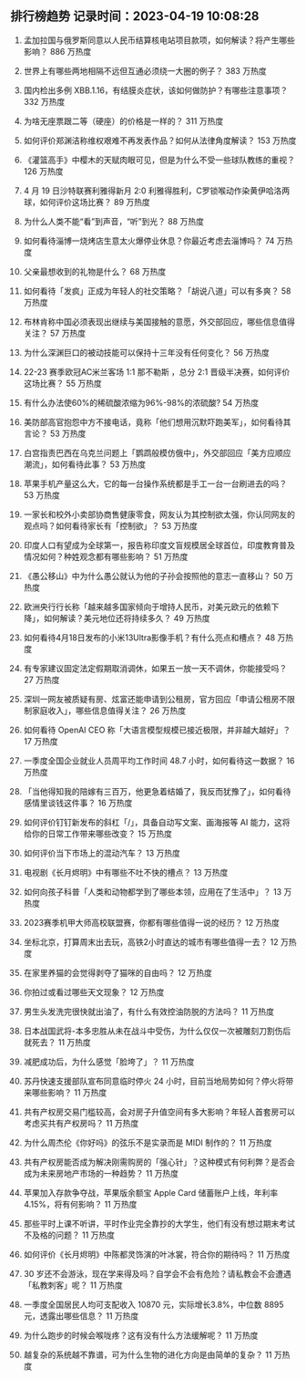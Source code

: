 
## 排行榜趋势 记录时间：2023-04-19 10:08:28
  
  1. 孟加拉国与俄罗斯同意以人民币结算核电站项目款项，如何解读？将产生哪些影响？ 886 万热度
    
  2. 世界上有哪些两地相隔不远但互通必须绕一大圈的例子？ 383 万热度
    
  3. 国内检出多例 XBB.1.16，有结膜炎症状，该如何做防护？有哪些注意事项？ 332 万热度
    
  4. 为啥无座票跟二等（硬座）的价格是一样的？ 311 万热度
    
  5. 如何评价郑渊洁称维权艰难不再发表作品？如何从法律角度解读？ 153 万热度
    
  6. 《灌篮高手》中樱木的天赋肉眼可见，但是为什么不受一些球队教练的重视？ 126 万热度
    
  7. 4 月 19 日沙特联赛利雅得新月 2:0 利雅得胜利，C罗锁喉动作染黄伊哈洛两球，如何评价这场比赛？ 89 万热度
    
  8. 为什么人类不能“看”到声音，“听”到光？ 88 万热度
    
  9. 如何看待淄博一烧烤店生意太火爆停业休息？你最近考虑去淄博吗？ 74 万热度
    
  10. 父亲最想收到的礼物是什么？ 68 万热度
    
  11. 如何看待「发疯」正成为年轻人的社交策略？「胡说八道」可以有多爽？ 58 万热度
    
  12. 布林肯称中国必须表现出继续与美国接触的意愿，外交部回应，哪些信息值得关注？ 57 万热度
    
  13. 为什么深渊巨口的被动技能可以保持十三年没有任何变化？ 56 万热度
    
  14. 22-23 赛季欧冠AC米兰客场 1:1 那不勒斯 ，总分 2:1 晋级半决赛，如何评价这场比赛？ 55 万热度
    
  15. 有什么办法使60%的稀硫酸浓缩为96%-98%的浓硫酸? 54 万热度
    
  16. 美防部高官抱怨中方不接电话，竟称「他们想用沉默吓跑美军」，如何看待其言论？ 53 万热度
    
  17. 白宫指责巴西在乌克兰问题上「鹦鹉般模仿俄中」，外交部回应「美方应顺应潮流」，如何看待此事？ 53 万热度
    
  18. 苹果手机产量这么大，它的每一台操作系统都是手工一台一台刷进去的吗？ 53 万热度
    
  19. 一家长和校外小卖部协商售健康零食，网友认为其控制欲太强，你认同网友的观点吗？如何看待家长有「控制欲」？ 53 万热度
    
  20. 印度人口有望成为全球第一，报告称印度文盲规模居全球首位，印度教育普及情况如何？种姓观念都有哪些影响？ 51 万热度
    
  21. 《愚公移山》中为什么愚公就认为他的子孙会按照他的意志一直移山？ 50 万热度
    
  22. 欧洲央行行长称「越来越多国家倾向于增持人民币，对美元欧元的依赖下降」，如何解读？美元地位还将持续多久？ 49 万热度
    
  23. 如何看待4月18日发布的小米13Ultra影像手机？有什么亮点和槽点？ 48 万热度
    
  24. 有专家建议固定法定假期取消调休，如果五一放一天不调休，你能接受吗？ 27 万热度
    
  25. 深圳一网友被质疑有房、炫富还能申请到公租房，官方回应「申请公租房不限制家庭收入」，哪些信息值得关注？ 26 万热度
    
  26. 如何看待 OpenAI CEO 称「大语言模型规模已接近极限，并非越大越好」？ 17 万热度
    
  27. 一季度全国企业就业人员周平均工作时间 48.7 小时，如何看待这一数据？ 16 万热度
    
  28. 「当他得知我的陪嫁有三百万，他更急着结婚了，我反而犹豫了」，如何看待感情里谈钱这件事？ 16 万热度
    
  29. 如何评价钉钉新发布的斜杠「/」，具备自动写文案、画海报等 AI 能力，这将给你的日常工作带来哪些改变？ 15 万热度
    
  30. 如何评价当下市场上的混动汽车？ 13 万热度
    
  31. 电视剧《长月烬明》中有哪些不吐不快的槽点？ 13 万热度
    
  32. 如何向孩子科普「人类和动物都学到了哪些本领，应用在了生活中」？ 13 万热度
    
  33. 2023赛季机甲大师高校联盟赛，你都有哪些值得一说的经历？ 12 万热度
    
  34. 坐标北京，打算周末出去玩，高铁2小时直达的城市有哪些值得一去？ 12 万热度
    
  35. 在家里养猫的会觉得剥夺了猫咪的自由吗？ 12 万热度
    
  36. 你拍过或看过哪些天文现象？ 12 万热度
    
  37. 男生头发洗完很快就出油了，有什么有效控油防脱的方法吗？ 11 万热度
    
  38. 日本战国武将-本多忠胜从未在战斗中受伤，为什么仅仅一次被雕刻刀割伤后就死去？ 11 万热度
    
  39. 减肥成功后，为什么感觉「脸垮了」？ 11 万热度
    
  40. 苏丹快速支援部队宣布同意临时停火 24 小时，目前当地局势如何？停火将带来哪些影响？ 11 万热度
    
  41. 共有产权房交易门槛较高，会对房子升值空间有多大影响？年轻人首套房可以考虑买共有产权房吗？ 11 万热度
    
  42. 为什么周杰伦《你好吗》的弦乐不是实录而是 MIDI 制作的？ 11 万热度
    
  43. 共有产权房能否成为解决刚需购房的「强心针」？这种模式有何利弊？是否会成为未来房地产市场的一种趋势？ 11 万热度
    
  44. 苹果加入存款争夺战，苹果版余额宝 Apple Card 储蓄账户上线，年利率 4.15%，将有何影响？ 11 万热度
    
  45. 那些平时上课不听讲，平时作业完全靠抄的大学生，他们有没有想过期末考试不及格的问题？ 11 万热度
    
  46. 如何评价《长月烬明》中陈都灵饰演的叶冰裳，符合你的期待吗？ 11 万热度
    
  47. 30 岁还不会游泳，现在学来得及吗？自学会不会有危险？请私教会不会遭遇「私教刺客」呢？ 11 万热度
    
  48. 一季度全国居民人均可支配收入 10870 元，实际增长3.8%，中位数 8895 元，透露出哪些信息？ 11 万热度
    
  49. 为什么跑步的时候会喉咙疼？这有没有什么方法缓解呢？ 11 万热度
    
  50. 越复杂的系统越不靠谱，可为什么生物的进化方向是由简单的复杂？ 11 万热度
    